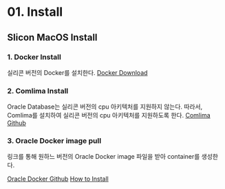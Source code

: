 # 01. Install

## Slicon MacOS Install

### 1. Docker Install
실리콘 버전의 Docker를 설치한다.
[Docker Download](https://hub.docker.com/editions/community/docker-ce-desktop-mac)

### 2. Comlima Install
Oracle Database는 실리콘 버전의 cpu 아키텍처를 지원하지 않는다.
따라서, Comlima를 설치하여 실리콘 버전의 cpu 아키텍처를 지원하도록 한다.
[Comlima Github](https://github.com/abiosoft/colima)

### 3. Oracle Docker image pull
링크를 통해 원하느 버전의 Oracle Docker image 파일을 받아 container를 생성한다.

[Oracle Docker Github](https://github.com/oracle/docker-images/tree/main/OracleDatabase/SingleInstance/dockerfiles)
[How to Install](https://github.com/oracle/docker-images/blob/main/OracleDatabase/SingleInstance/README.md#how-to-build-and-run)


